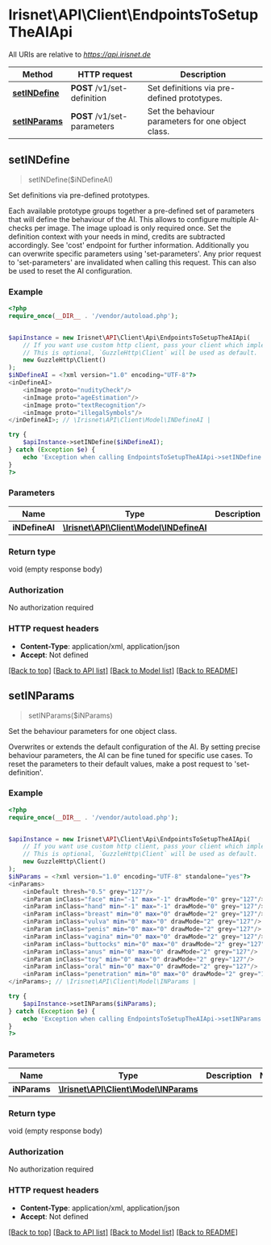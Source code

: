 # Irisnet\API\Client\EndpointsToSetupTheAIApi

All URIs are relative to *https://api.irisnet.de*

Method | HTTP request | Description
------------- | ------------- | -------------
[**setINDefine**](EndpointsToSetupTheAIApi.md#setINDefine) | **POST** /v1/set-definition | Set definitions via pre-defined prototypes.
[**setINParams**](EndpointsToSetupTheAIApi.md#setINParams) | **POST** /v1/set-parameters | Set the behaviour parameters for one object class.



## setINDefine

> setINDefine($iNDefineAI)

Set definitions via pre-defined prototypes.

Each available prototype groups together a pre-defined set of parameters that will define the behaviour of the AI. This allows to configure multiple AI-checks per image. The image upload is only required once. Set the definition context with your needs in mind, credits are subtracted accordingly. See 'cost' endpoint for further information. Additionally you can overwrite specific parameters using 'set-parameters'. Any prior request to 'set-parameters' are invalidated when calling this request. This can also be used to reset the AI configuration.

### Example

```php
<?php
require_once(__DIR__ . '/vendor/autoload.php');


$apiInstance = new Irisnet\API\Client\Api\EndpointsToSetupTheAIApi(
    // If you want use custom http client, pass your client which implements `GuzzleHttp\ClientInterface`.
    // This is optional, `GuzzleHttp\Client` will be used as default.
    new GuzzleHttp\Client()
);
$iNDefineAI = <?xml version="1.0" encoding="UTF-8"?>
<inDefineAI>
	<inImage proto="nudityCheck"/>
	<inImage proto="ageEstimation"/>
	<inImage proto="textRecognition"/>
	<inImage proto="illegalSymbols"/>
</inDefineAI>; // \Irisnet\API\Client\Model\INDefineAI | 

try {
    $apiInstance->setINDefine($iNDefineAI);
} catch (Exception $e) {
    echo 'Exception when calling EndpointsToSetupTheAIApi->setINDefine: ', $e->getMessage(), PHP_EOL;
}
?>
```

### Parameters


Name | Type | Description  | Notes
------------- | ------------- | ------------- | -------------
 **iNDefineAI** | [**\Irisnet\API\Client\Model\INDefineAI**](../Model/INDefineAI.md)|  |

### Return type

void (empty response body)

### Authorization

No authorization required

### HTTP request headers

- **Content-Type**: application/xml, application/json
- **Accept**: Not defined

[[Back to top]](#) [[Back to API list]](../../README.md#documentation-for-api-endpoints)
[[Back to Model list]](../../README.md#documentation-for-models)
[[Back to README]](../../README.md)


## setINParams

> setINParams($iNParams)

Set the behaviour parameters for one object class.

Overwrites or extends the default configuration of the AI. By setting precise behaviour parameters, the AI can be fine tuned for specific use cases. To reset the parameters to their default values, make a post request to 'set-definition'.

### Example

```php
<?php
require_once(__DIR__ . '/vendor/autoload.php');


$apiInstance = new Irisnet\API\Client\Api\EndpointsToSetupTheAIApi(
    // If you want use custom http client, pass your client which implements `GuzzleHttp\ClientInterface`.
    // This is optional, `GuzzleHttp\Client` will be used as default.
    new GuzzleHttp\Client()
);
$iNParams = <?xml version="1.0" encoding="UTF-8" standalone="yes"?>
<inParams>
	<inDefault thresh="0.5" grey="127"/>
	<inParam inClass="face" min="-1" max="-1" drawMode="0" grey="127"/>
	<inParam inClass="hand" min="-1" max="-1" drawMode="0" grey="127"/>
	<inParam inClass="breast" min="0" max="0" drawMode="2" grey="127"/>
	<inParam inClass="vulva" min="0" max="0" drawMode="2" grey="127"/>
	<inParam inClass="penis" min="0" max="0" drawMode="2" grey="127"/>
	<inParam inClass="vagina" min="0" max="0" drawMode="2" grey="127"/>
	<inParam inClass="buttocks" min="0" max="0" drawMode="2" grey="127"/>
	<inParam inClass="anus" min="0" max="0" drawMode="2" grey="127"/>
	<inParam inClass="toy" min="0" max="0" drawMode="2" grey="127"/>
	<inParam inClass="oral" min="0" max="0" drawMode="2" grey="127"/>
	<inParam inClass="penetration" min="0" max="0" drawMode="2" grey="127"/>
</inParams>; // \Irisnet\API\Client\Model\INParams | 

try {
    $apiInstance->setINParams($iNParams);
} catch (Exception $e) {
    echo 'Exception when calling EndpointsToSetupTheAIApi->setINParams: ', $e->getMessage(), PHP_EOL;
}
?>
```

### Parameters


Name | Type | Description  | Notes
------------- | ------------- | ------------- | -------------
 **iNParams** | [**\Irisnet\API\Client\Model\INParams**](../Model/INParams.md)|  |

### Return type

void (empty response body)

### Authorization

No authorization required

### HTTP request headers

- **Content-Type**: application/xml, application/json
- **Accept**: Not defined

[[Back to top]](#) [[Back to API list]](../../README.md#documentation-for-api-endpoints)
[[Back to Model list]](../../README.md#documentation-for-models)
[[Back to README]](../../README.md)

